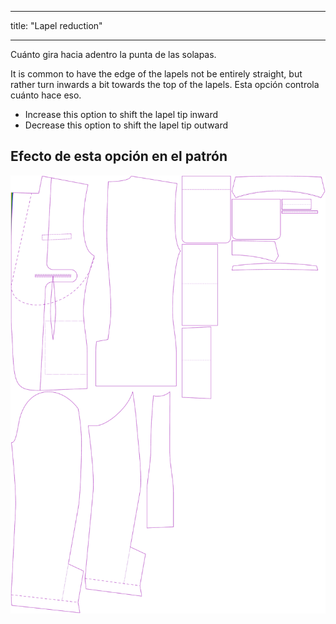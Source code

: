 - - -
title: "Lapel reduction"
- - -

Cuánto gira hacia adentro la punta de las solapas.

It is common to have the edge of the lapels not be entirely straight, but rather turn inwards a bit towards the top of the lapels. Esta opción controla cuánto hace eso.

- Increase this option to shift the lapel tip inward
- Decrease this option to shift the lapel tip outward

## Efecto de esta opción en el patrón

![Esta imagen muestra el efecto de esta opción superponiendo varias variantes que tienen un valor diferente para esta opción](jaeger_lapelreduction_sample.svg "Efecto de esta opción en el patrón")

